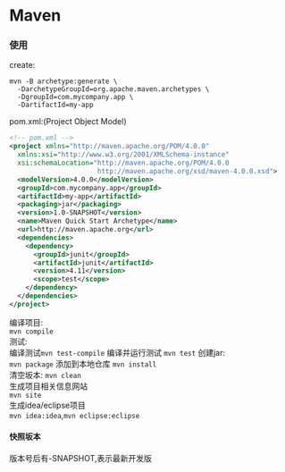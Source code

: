 # Maven
 
### 使用
create:
```
mvn -B archetype:generate \
  -DarchetypeGroupId=org.apache.maven.archetypes \
  -DgroupId=com.mycompany.app \
  -DartifactId=my-app
```
pom.xml:(Project Object Model)
``` xml
<!-- pom.xml -->
<project xmlns="http://maven.apache.org/POM/4.0.0"
  xmlns:xsi="http://www.w3.org/2001/XMLSchema-instance"
  xsi:schemaLocation="http://maven.apache.org/POM/4.0.0
                      http://maven.apache.org/xsd/maven-4.0.0.xsd">
  <modelVersion>4.0.0</modelVersion>
  <groupId>com.mycompany.app</groupId>
  <artifactId>my-app</artifactId>
  <packaging>jar</packaging>
  <version>1.0-SNAPSHOT</version>
  <name>Maven Quick Start Archetype</name>
  <url>http://maven.apache.org</url>
  <dependencies>
    <dependency>
      <groupId>junit</groupId>
      <artifactId>junit</artifactId>
      <version>4.11</version>
      <scope>test</scope>
    </dependency>
  </dependencies>
</project>
```
编译项目:  
`mvn compile`  
测试:  
编译测试`mvn test-compile` 编译并运行测试 `mvn test`
创建jar:  
`mvn package` 添加到本地仓库 `mvn install`  
清空坂本:
`mvn clean`   
生成项目相关信息网站  
`mvn site`  
生成idea/eclipse项目  
`mvn idea:idea`,`mvn eclipse:eclipse`  

#### 快照坂本
版本号后有-SNAPSHOT,表示最新开发版  



 
 